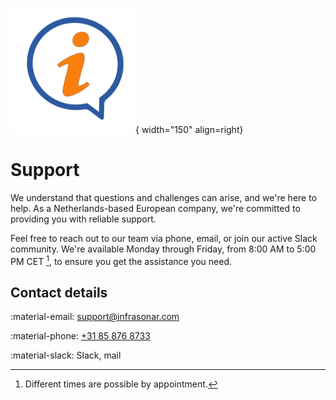 ![Contact US](../images/introduction_support.png){ width="150" align=right}

# Support

We understand that questions and challenges can arise, and we're here to help. As a Netherlands-based European company, we're committed to providing you with reliable support.

Feel free to reach out to our team via phone, email, or join our active Slack community. We're available Monday through Friday, from 8:00 AM to 5:00 PM CET [^1], to ensure you get the assistance you need.


## Contact details

:material-email: [support@infrasonar.com](mailto:support@infrasonar.com)

:material-phone: [+31 85 876 8733](tel:+31858768733)

:material-slack: Slack, mail 

[^1]: Different times are possible by appointment.